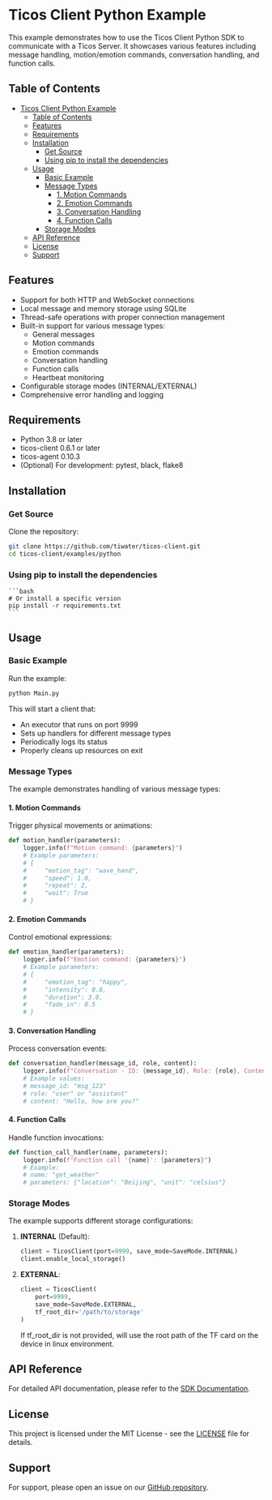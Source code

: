 # Ticos Client Python Example

This example demonstrates how to use the Ticos Client Python SDK to communicate with a Ticos Server. It showcases various features including message handling, motion/emotion commands, conversation handling, and function calls.

## Table of Contents

- [Ticos Client Python Example](#ticos-client-python-example)
  - [Table of Contents](#table-of-contents)
  - [Features](#features)
  - [Requirements](#requirements)
  - [Installation](#installation)
    - [Get Source](#get-source)
    - [Using pip to install the dependencies](#using-pip-to-install-the-dependencies)
  - [Usage](#usage)
    - [Basic Example](#basic-example)
    - [Message Types](#message-types)
      - [1. Motion Commands](#1-motion-commands)
      - [2. Emotion Commands](#2-emotion-commands)
      - [3. Conversation Handling](#3-conversation-handling)
      - [4. Function Calls](#4-function-calls)
    - [Storage Modes](#storage-modes)
  - [API Reference](#api-reference)
  - [License](#license)
  - [Support](#support)

## Features

- Support for both HTTP and WebSocket connections
- Local message and memory storage using SQLite
- Thread-safe operations with proper connection management
- Built-in support for various message types:
  - General messages
  - Motion commands
  - Emotion commands
  - Conversation handling
  - Function calls
  - Heartbeat monitoring
- Configurable storage modes (INTERNAL/EXTERNAL)
- Comprehensive error handling and logging

## Requirements

- Python 3.8 or later
- ticos-client 0.6.1 or later
- ticos-agent 0.10.3
- (Optional) For development: pytest, black, flake8

## Installation

### Get Source

   Clone the repository:
   ```bash
   git clone https://github.com/tiwater/ticos-client.git
   cd ticos-client/examples/python
   ```

### Using pip to install the dependencies

    ```bash
    # Or install a specific version
    pip install -r requirements.txt
    ```


## Usage

### Basic Example

Run the example:

```bash
python Main.py
```

This will start a client that:
- An executor that runs on port 9999
- Sets up handlers for different message types
- Periodically logs its status
- Properly cleans up resources on exit

### Message Types

The example demonstrates handling of various message types:

#### 1. Motion Commands

Trigger physical movements or animations:

```python
def motion_handler(parameters):
    logger.info(f"Motion command: {parameters}")
    # Example parameters:
    # {
    #     "motion_tag": "wave_hand",
    #     "speed": 1.0,
    #     "repeat": 2,
    #     "wait": True
    # }
```

#### 2. Emotion Commands

Control emotional expressions:

```python
def emotion_handler(parameters):
    logger.info(f"Emotion command: {parameters}")
    # Example parameters:
    # {
    #     "emotion_tag": "happy",
    #     "intensity": 0.8,
    #     "duration": 3.0,
    #     "fade_in": 0.5
    # }
```

#### 3. Conversation Handling

Process conversation events:

```python
def conversation_handler(message_id, role, content):
    logger.info(f"Conversation - ID: {message_id}, Role: {role}, Content: {content}")
    # Example values:
    # message_id: "msg_123"
    # role: "user" or "assistant"
    # content: "Hello, how are you?"
```

#### 4. Function Calls

Handle function invocations:

```python
def function_call_handler(name, parameters):
    logger.info(f"Function call '{name}': {parameters}")
    # Example:
    # name: "get_weather"
    # parameters: {"location": "Beijing", "unit": "celsius"}
```

### Storage Modes

The example supports different storage configurations:

1. **INTERNAL** (Default):
   ```python
   client = TicosClient(port=9999, save_mode=SaveMode.INTERNAL)
   client.enable_local_storage()
   ```

2. **EXTERNAL**:
   ```python
   client = TicosClient(
       port=9999,
       save_mode=SaveMode.EXTERNAL,
       tf_root_dir='/path/to/storage'
   )
   ```
   If tf_root_dir is not provided, will use the root path of the TF card on the device in linux environment.

## API Reference

For detailed API documentation, please refer to the [SDK Documentation](../../sdk/python/README.md).

## License

This project is licensed under the MIT License - see the [LICENSE](../../LICENSE) file for details.

## Support

For support, please open an issue on our [GitHub repository](https://github.com/tiwater/ticos-client/issues).
